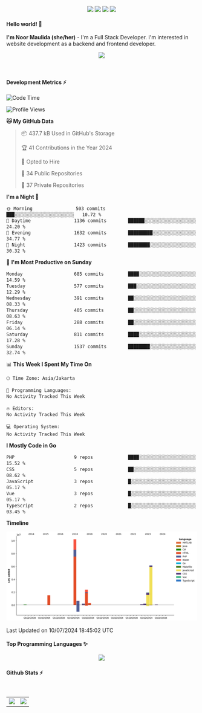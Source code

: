 <p align="center">
  <img src="https://dev.discordprofiles.me/badge/status/814439552055771206?simple=true">
  <img src="https://dev.discordprofiles.me/badge/playing/814439552055771206">
  <img src="https://dev.discordprofiles.me/badge/vscode/814439552055771206">
  <img src="https://dev.discordprofiles.me/badge/spotify/814439552055771206">
</p>

#### Hello world! 👋
**I'm Noor Maulida (she/her)** - I'm a Full Stack Developer. I'm interested in website development as a backend and frontend developer.

<p align="center">
  <img src="https://skillicons.dev/icons?i=go,php,laravel,nodejs,vue,express,ruby,python,mongodb,docker,aws,gcp" />
</p>
<br>

#### Development Metrics ⚡
<!--START_SECTION:waka-->
![Code Time](http://img.shields.io/badge/Code%20Time-370%20hrs%2044%20mins-blue)

![Profile Views](http://img.shields.io/badge/Profile%20Views-0-blue)

**🐱 My GitHub Data** 

> 📦 437.7 kB Used in GitHub's Storage 
 > 
> 🏆 41 Contributions in the Year 2024
 > 
> 💼 Opted to Hire
 > 
> 📜 34 Public Repositories 
 > 
> 🔑 37 Private Repositories 
 > 
**I'm a Night 🦉** 

```text
🌞 Morning                503 commits         ███░░░░░░░░░░░░░░░░░░░░░░   10.72 % 
🌆 Daytime                1136 commits        ██████░░░░░░░░░░░░░░░░░░░   24.20 % 
🌃 Evening                1632 commits        █████████░░░░░░░░░░░░░░░░   34.77 % 
🌙 Night                  1423 commits        ████████░░░░░░░░░░░░░░░░░   30.32 % 
```
📅 **I'm Most Productive on Sunday** 

```text
Monday                   685 commits         ████░░░░░░░░░░░░░░░░░░░░░   14.59 % 
Tuesday                  577 commits         ███░░░░░░░░░░░░░░░░░░░░░░   12.29 % 
Wednesday                391 commits         ██░░░░░░░░░░░░░░░░░░░░░░░   08.33 % 
Thursday                 405 commits         ██░░░░░░░░░░░░░░░░░░░░░░░   08.63 % 
Friday                   288 commits         ██░░░░░░░░░░░░░░░░░░░░░░░   06.14 % 
Saturday                 811 commits         ████░░░░░░░░░░░░░░░░░░░░░   17.28 % 
Sunday                   1537 commits        ████████░░░░░░░░░░░░░░░░░   32.74 % 
```


📊 **This Week I Spent My Time On** 

```text
🕑︎ Time Zone: Asia/Jakarta

💬 Programming Languages: 
No Activity Tracked This Week

🔥 Editors: 
No Activity Tracked This Week

💻 Operating System: 
No Activity Tracked This Week
```

**I Mostly Code in Go** 

```text
PHP                      9 repos             ████░░░░░░░░░░░░░░░░░░░░░   15.52 % 
CSS                      5 repos             ██░░░░░░░░░░░░░░░░░░░░░░░   08.62 % 
JavaScript               3 repos             █░░░░░░░░░░░░░░░░░░░░░░░░   05.17 % 
Vue                      3 repos             █░░░░░░░░░░░░░░░░░░░░░░░░   05.17 % 
TypeScript               2 repos             █░░░░░░░░░░░░░░░░░░░░░░░░   03.45 % 
```



**Timeline**

![Lines of Code chart](https://raw.githubusercontent.com/noormaulida/noormaulida/main/assets/bar_graph.png)


 Last Updated on 10/07/2024 18:45:02 UTC
<!--END_SECTION:waka-->

#### Top Programming Languages ✨
<p align="center">
  <img src="https://api.githubtrends.io/user/svg/noormaulida/langs?time_range=one_year&include_private=true&compact=true&theme=dark" />
</p>

#### Github Stats ⚡
<p align="center">
  <table>
    <tr>
      <td>
        <img src="https://github-readme-streak-stats.herokuapp.com?user=noormaulida&theme=react&hide_border=true&mode=weekly" height="180" />
      </td>
      <td>
        <img src="https://github-readme-stats.vercel.app/api?username=noormaulida&theme=react&count_private=true&hide_border=true&line_height=20" height="180"/>
      </td>
    </tr>
</p>
<br>
